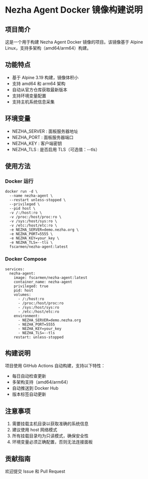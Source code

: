 # Nezha Agent Docker 镜像构建说明
## 项目简介
这是一个用于构建 Nezha Agent Docker 镜像的项目。该镜像基于 Alpine Linux，支持多架构（amd64/arm64）构建。

## 功能特点
- 基于 Alpine 3.19 构建，镜像体积小
- 支持 amd64 和 arm64 架构
- 自动从官方仓库获取最新版本
- 支持环境变量配置
- 支持主机系统信息采集

## 环境变量
- NEZHA_SERVER : 面板服务器地址
- NEZHA_PORT : 面板服务器端口
- NEZHA_KEY : 客户端密钥
- NEZHA_TLS : 是否启用 TLS（可选值：--tls）

## 使用方法
### Docker 运行
```
docker run -d \
  --name nezha-agent \
  --restart unless-stopped \
  --privileged \
  --pid host \
  -v /:/host:ro \
  -v /proc:/host/proc:ro \
  -v /sys:/host/sys:ro \
  -v /etc:/host/etc:ro \
  -e NEZHA_SERVER=demo.nezha.org \
  -e NEZHA_PORT=5555 \
  -e NEZHA_KEY=your_key \
  -e NEZHA_TLS=--tls \
  fscarmen/nezha-agent:latest
```
### Docker Compose
```
services:
  nezha-agent:
    image: fscarmen/nezha-agent:latest
    container_name: nezha-agent
    privileged: true
    pid: host
    volumes:
      - /:/host:ro
      - /proc:/host/proc:ro
      - /sys:/host/sys:ro
      - /etc:/host/etc:ro
    environment:
      - NEZHA_SERVER=demo.nezha.org
      - NEZHA_PORT=5555
      - NEZHA_KEY=your_key
      - NEZHA_TLS=--tls
    restart: unless-stopped
```

## 构建说明
项目使用 GitHub Actions 自动构建，支持以下特性：

- 每日自动检查更新
- 多架构支持（amd64/arm64）
- 自动推送到 Docker Hub
- 版本标签自动更新

## 注意事项
1. 需要挂载主机目录以获取准确的系统信息
2. 建议使用 host 网络模式
3. 所有挂载目录均为只读模式，确保安全性
4. 环境变量必须正确配置，否则无法连接面板

## 贡献指南
欢迎提交 Issue 和 Pull Request
